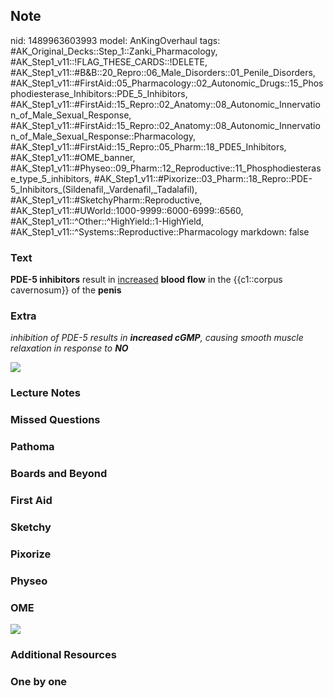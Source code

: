 ## Note
nid: 1489963603993
model: AnKingOverhaul
tags: #AK_Original_Decks::Step_1::Zanki_Pharmacology, #AK_Step1_v11::!FLAG_THESE_CARDS::!DELETE, #AK_Step1_v11::#B&B::20_Repro::06_Male_Disorders::01_Penile_Disorders, #AK_Step1_v11::#FirstAid::05_Pharmacology::02_Autonomic_Drugs::15_Phosphodiesterase_Inhibitors::PDE_5_Inhibitors, #AK_Step1_v11::#FirstAid::15_Repro::02_Anatomy::08_Autonomic_Innervation_of_Male_Sexual_Response, #AK_Step1_v11::#FirstAid::15_Repro::02_Anatomy::08_Autonomic_Innervation_of_Male_Sexual_Response::Pharmacology, #AK_Step1_v11::#FirstAid::15_Repro::05_Pharm::18_PDE5_Inhibitors, #AK_Step1_v11::#OME_banner, #AK_Step1_v11::#Physeo::09_Pharm::12_Reproductive::11_Phosphodiesterase_type_5_inhibitors, #AK_Step1_v11::#Pixorize::03_Pharm::18_Repro::PDE-5_Inhibitors_(Sildenafil,_Vardenafil,_Tadalafil), #AK_Step1_v11::#SketchyPharm::Reproductive, #AK_Step1_v11::#UWorld::1000-9999::6000-6999::6560, #AK_Step1_v11::^Other::^HighYield::1-HighYield, #AK_Step1_v11::^Systems::Reproductive::Pharmacology
markdown: false

### Text
<b>PDE-5 inhibitors</b> result in <u>increased</u> <b>blood
flow</b> in the {{c1::corpus cavernosum}} of the <b>penis</b>

### Extra
<i>inhibition of PDE-5 results in <b>increased cGMP</b>, causing
smooth muscle relaxation in response to <b>NO</b></i>
<div>
  <i><img src="Plate277.jpg"></i>
</div>

### Lecture Notes


### Missed Questions


### Pathoma


### Boards and Beyond


### First Aid


### Sketchy


### Pixorize


### Physeo


### OME
<div class="ome-widget">
  <a href="https://onlinemeded.org?ref=anki"><img src=
  "_OME_AnkiFlashcards_General_7.png"></a>
</div>

### Additional Resources


### One by one

